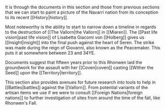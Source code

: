 It is through the documents in this section and those from previous sections that we can start to paint a picture of the Navarri nation from its conception to its recent [[History|history]].

Most noteworthy is the ability to start to narrow down a timeline in regards to the destruction of [[The Vallorn|the Vallorn]] in [[Miaren]]. The [[Past life vision|past life vision]] of Lisabetta Giacomi von [[Holberg]] gives us [[Insight|insight]] into the final push against the heart of Seren. The strike was made during the reign of Giovanni, also known as the Peacemaker. This puts it at somewhere between 23 and 34YE.

Documents suggest that fifteen years prior to this Rhonwen laid the groundwork for the assault with her [[Coven|coven]] casting [[Wither the Seed]] upon the [[Territory|territory]].

This section also provides avenues for future research into tools to help in [[Battles|battles]] against the [[Vallorn]]. From potential variants of the artisan items we use if we were to consult [[Foreign Nations|foreign nations]] to further investigation of sites from around the time of the fall, like Rhonwen's Fall.